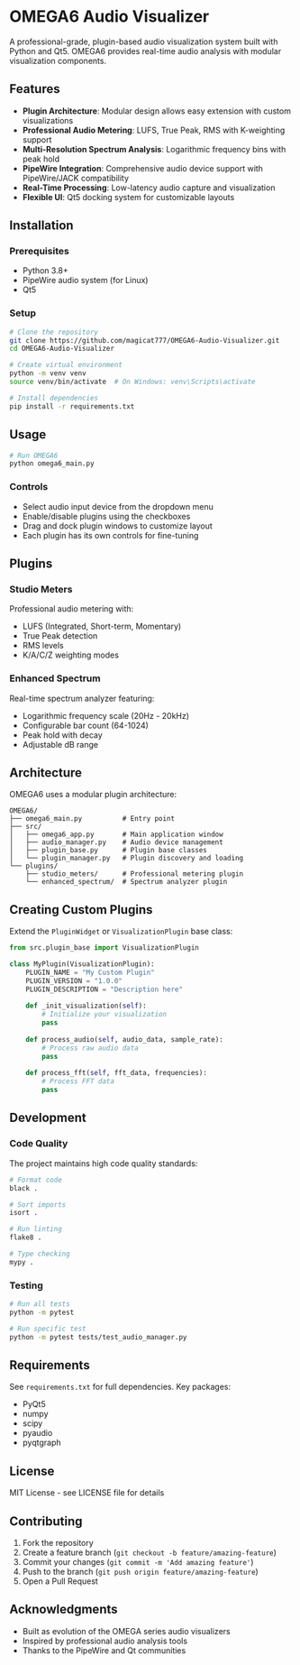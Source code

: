 # OMEGA6 Audio Visualizer

A professional-grade, plugin-based audio visualization system built with Python and Qt5. OMEGA6 provides real-time audio analysis with modular visualization components.

## Features

- **Plugin Architecture**: Modular design allows easy extension with custom visualizations
- **Professional Audio Metering**: LUFS, True Peak, RMS with K-weighting support
- **Multi-Resolution Spectrum Analysis**: Logarithmic frequency bins with peak hold
- **PipeWire Integration**: Comprehensive audio device support with PipeWire/JACK compatibility
- **Real-Time Processing**: Low-latency audio capture and visualization
- **Flexible UI**: Qt5 docking system for customizable layouts

## Installation

### Prerequisites

- Python 3.8+
- PipeWire audio system (for Linux)
- Qt5

### Setup

```bash
# Clone the repository
git clone https://github.com/magicat777/OMEGA6-Audio-Visualizer.git
cd OMEGA6-Audio-Visualizer

# Create virtual environment
python -m venv venv
source venv/bin/activate  # On Windows: venv\Scripts\activate

# Install dependencies
pip install -r requirements.txt
```

## Usage

```bash
# Run OMEGA6
python omega6_main.py
```

### Controls

- Select audio input device from the dropdown menu
- Enable/disable plugins using the checkboxes
- Drag and dock plugin windows to customize layout
- Each plugin has its own controls for fine-tuning

## Plugins

### Studio Meters
Professional audio metering with:
- LUFS (Integrated, Short-term, Momentary)
- True Peak detection
- RMS levels
- K/A/C/Z weighting modes

### Enhanced Spectrum
Real-time spectrum analyzer featuring:
- Logarithmic frequency scale (20Hz - 20kHz)
- Configurable bar count (64-1024)
- Peak hold with decay
- Adjustable dB range

## Architecture

OMEGA6 uses a modular plugin architecture:

```
OMEGA6/
├── omega6_main.py          # Entry point
├── src/
│   ├── omega6_app.py       # Main application window
│   ├── audio_manager.py    # Audio device management
│   ├── plugin_base.py      # Plugin base classes
│   └── plugin_manager.py   # Plugin discovery and loading
└── plugins/
    ├── studio_meters/      # Professional metering plugin
    └── enhanced_spectrum/  # Spectrum analyzer plugin
```

## Creating Custom Plugins

Extend the `PluginWidget` or `VisualizationPlugin` base class:

```python
from src.plugin_base import VisualizationPlugin

class MyPlugin(VisualizationPlugin):
    PLUGIN_NAME = "My Custom Plugin"
    PLUGIN_VERSION = "1.0.0"
    PLUGIN_DESCRIPTION = "Description here"
    
    def _init_visualization(self):
        # Initialize your visualization
        pass
    
    def process_audio(self, audio_data, sample_rate):
        # Process raw audio data
        pass
    
    def process_fft(self, fft_data, frequencies):
        # Process FFT data
        pass
```

## Development

### Code Quality

The project maintains high code quality standards:

```bash
# Format code
black .

# Sort imports
isort .

# Run linting
flake8 .

# Type checking
mypy .
```

### Testing

```bash
# Run all tests
python -m pytest

# Run specific test
python -m pytest tests/test_audio_manager.py
```

## Requirements

See `requirements.txt` for full dependencies. Key packages:
- PyQt5
- numpy
- scipy
- pyaudio
- pyqtgraph

## License

MIT License - see LICENSE file for details

## Contributing

1. Fork the repository
2. Create a feature branch (`git checkout -b feature/amazing-feature`)
3. Commit your changes (`git commit -m 'Add amazing feature'`)
4. Push to the branch (`git push origin feature/amazing-feature`)
5. Open a Pull Request

## Acknowledgments

- Built as evolution of the OMEGA series audio visualizers
- Inspired by professional audio analysis tools
- Thanks to the PipeWire and Qt communities